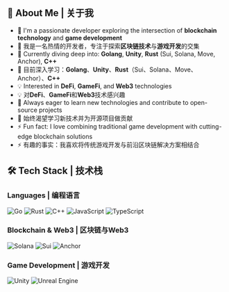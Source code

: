 ## 🚀 About Me | 关于我

- 🔭 I'm a passionate developer exploring the intersection of **blockchain technology** and **game development**
- 🔭 我是一名热情的开发者，专注于探索**区块链技术**与**游戏开发**的交集
- 🌱 Currently diving deep into: **Golang**, **Unity**, **Rust** (Sui, Solana, Move, Anchor), **C++**
- 🌱 目前深入学习：**Golang**、**Unity**、**Rust**（Sui、Solana、Move、Anchor）、**C++**
- 💡 Interested in **DeFi**, **GameFi**, and **Web3** technologies
- 💡 对**DeFi**、**GameFi**和**Web3**技术感兴趣
- 🎯 Always eager to learn new technologies and contribute to open-source projects
- 🎯 始终渴望学习新技术并为开源项目做贡献
- ⚡ Fun fact: I love combining traditional game development with cutting-edge blockchain solutions
- ⚡ 有趣的事实：我喜欢将传统游戏开发与前沿区块链解决方案相结合

## 🛠️ Tech Stack | 技术栈

### Languages | 编程语言
![Go](https://img.shields.io/badge/Go-00ADD8?style=for-the-badge&logo=go&logoColor=white)
![Rust](https://img.shields.io/badge/Rust-000000?style=for-the-badge&logo=rust&logoColor=white)
![C++](https://img.shields.io/badge/C++-00599C?style=for-the-badge&logo=cplusplus&logoColor=white)
![JavaScript](https://img.shields.io/badge/JavaScript-F7DF1E?style=for-the-badge&logo=javascript&logoColor=black)
![TypeScript](https://img.shields.io/badge/TypeScript-007ACC?style=for-the-badge&logo=typescript&logoColor=white)

### Blockchain & Web3 | 区块链与Web3
![Solana](https://img.shields.io/badge/Solana-9945FF?style=for-the-badge&logo=solana&logoColor=white)
![Sui](https://img.shields.io/badge/Sui-4DA2FF?style=for-the-badge&logo=sui&logoColor=white)
![Anchor](https://img.shields.io/badge/Anchor-512BD4?style=for-the-badge&logo=anchor&logoColor=white)

### Game Development | 游戏开发
![Unity](https://img.shields.io/badge/Unity-000000?style=for-the-badge&logo=unity&logoColor=white)
![Unreal Engine](https://img.shields.io/badge/Unreal_Engine-313131?style=for-the-badge&logo=unrealengine&logoColor=white)

